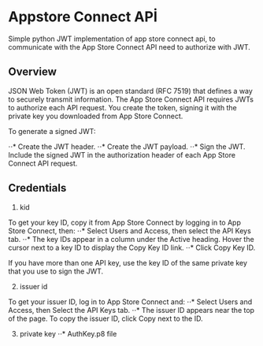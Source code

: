 # Appstore Connect APİ
Simple python JWT implementation of app store connect api, to communicate with the App Store Connect API need to authorize with JWT.  

## Overview
JSON Web Token (JWT) is an open standard (RFC 7519) that defines a way to securely transmit information. The App Store Connect API requires JWTs to authorize each API request. You create the token, signing it with the private key you downloaded from App Store Connect.

To generate a signed JWT:

⋅⋅* Create the JWT header.
⋅⋅* Create the JWT payload.
⋅⋅* Sign the JWT.
Include the signed JWT in the authorization header of each App Store Connect API request.

## Credentials

1. kid

To get your key ID, copy it from App Store Connect by logging in to App Store Connect, then:
⋅⋅* Select Users and Access, then select the API Keys tab.
⋅⋅* The key IDs appear in a column under the Active heading. Hover the cursor next to a key ID to display the Copy Key ID link.
⋅⋅* Click Copy Key ID.

If you have more than one API key, use the key ID of the same private key that you use to sign the JWT.

2. issuer id

To get your issuer ID, log in to App Store Connect and:
⋅⋅* Select Users and Access, then Select the API Keys tab.
⋅⋅* The issuer ID appears near the top of the page. To copy the issuer ID, click Copy next to the ID.

3. private key
⋅⋅* AuthKey.p8 file 

